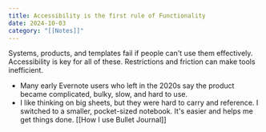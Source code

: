 ```yaml
---
title: Accessibility is the first rule of Functionality
date: 2024-10-03
category: "[[Notes]]"
---
```

Systems, products, and templates fail if people can't use them effectively. Accessibility is key for all of these. Restrictions and friction can make tools inefficient.

- Many early Evernote users who left in the 2020s say the product became complicated, bulky, slow, and hard to use.
- I like thinking on big sheets, but they were hard to carry and reference. I switched to a smaller, pocket-sized notebook. It's easier and helps me get things done. [[How I use Bullet Journal]]
